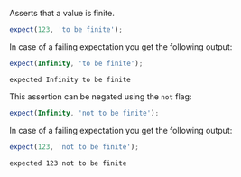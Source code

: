 Asserts that a value is finite.

<!-- evaluate -->
```javascript
expect(123, 'to be finite');
```
<!-- /evaluate -->

In case of a failing expectation you get the following output:

<!-- evaluate -->
```javascript
expect(Infinity, 'to be finite');
```

```
expected Infinity to be finite
```
<!-- /evaluate -->

This assertion can be negated using the `not` flag:

<!-- evaluate -->
```javascript
expect(Infinity, 'not to be finite');
```
<!-- /evaluate -->

In case of a failing expectation you get the following output:

<!-- evaluate -->
```javascript
expect(123, 'not to be finite');
```

```
expected 123 not to be finite
```
<!-- /evaluate -->
